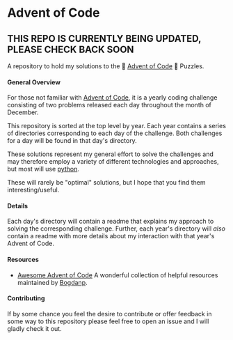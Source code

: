 # Advent of Code

## THIS REPO IS CURRENTLY BEING UPDATED, PLEASE CHECK BACK SOON

A repository to hold my solutions to the :christmas_tree: [Advent of Code](https://adventofcode.com/) :christmas_tree: Puzzles.
#### General Overview
For those not familiar with [Advent of Code](https://adventofcode.com/), it is a yearly coding challenge consisting of two problems released each day throughout the month of December.

This repository is sorted at the top level by year. Each year contains a series of directories corresponding to each day of the challenge. Both challenges for a day will be found in that day's directory.

These solutions represent my general effort to solve the challenges and may therefore employ a variety of different technologies and approaches, but most will use [python](https://www.python.org/).

These will rarely be "optimal" solutions, but I hope that you find them interesting/useful.

#### Details
Each day's directory will contain a readme that explains my approach to solving the corresponding challenge. Further, each year's directory will _also_ contain a readme with more details about my interaction with that year's Advent of Code.

#### Resources
- [Awesome Advent of Code](https://github.com/Bogdanp/awesome-advent-of-code)
    A wonderful collection of helpful resources maintained by [Bogdanp](https://github.com/Bogdanp).

#### Contributing
If by some chance you feel the desire to contribute or offer feedback in some way to this repository please feel free to open an issue and I will gladly check it out.

